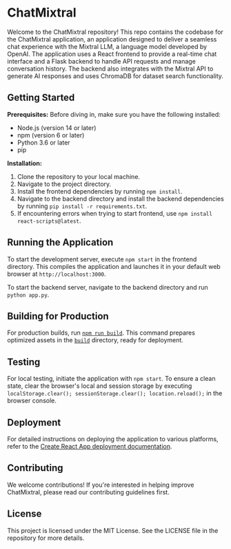 ChatMixtral
=====================

Welcome to the ChatMixtral repository! This repo contains the codebase for the ChatMixtral application, an application designed to deliver a seamless chat experience with the Mixtral LLM, a language model developed by OpenAI. The application uses a React frontend to provide a real-time chat interface and a Flask backend to handle API requests and manage conversation history. The backend also integrates with the Mixtral API to generate AI responses and uses ChromaDB for dataset search functionality.

Getting Started
---------------

**Prerequisites:**
Before diving in, make sure you have the following installed:
- Node.js (version 14 or later)
- npm (version 6 or later)
- Python 3.6 or later
- pip

**Installation:**
1. Clone the repository to your local machine.
2. Navigate to the project directory.
3. Install the frontend dependencies by running `npm install`.
4. Navigate to the backend directory and install the backend dependencies by running `pip install -r requirements.txt`.
5. If encountering errors when trying to start frontend, use `npm install react-scripts@latest`.

Running the Application
-----------------------

To start the development server, execute `npm start` in the frontend directory. This compiles the application and launches it in your default web browser at `http://localhost:3000`.

To start the backend server, navigate to the backend directory and run `python app.py`.

Building for Production
-----------------------

For production builds, run [`npm run build`](command:_github.copilot.openSymbolFromReferences?%5B%7B%22%24mid%22%3A1%2C%22path%22%3A%22%2Fhome%2Fraoulbia%2Frepos%2Fwp-chatmixtral%2Ffrontend%2FREADME.md%22%2C%22scheme%22%3A%22file%22%7D%2C%7B%22line%22%3A29%2C%22character%22%3A0%7D%5D "frontend/README.md"). This command prepares optimized assets in the [`build`](command:_github.copilot.openSymbolFromReferences?%5B%7B%22%24mid%22%3A1%2C%22path%22%3A%22%2Fhome%2Fraoulbia%2Frepos%2Fwp-chatmixtral%2Ffrontend%2FREADME.md%22%2C%22scheme%22%3A%22file%22%7D%2C%7B%22line%22%3A29%2C%22character%22%3A0%7D%5D "frontend/README.md") directory, ready for deployment.

Testing
-------

For local testing, initiate the application with `npm start`. To ensure a clean state, clear the browser's local and session storage by executing `localStorage.clear(); sessionStorage.clear(); location.reload();` in the browser console.

Deployment
----------

For detailed instructions on deploying the application to various platforms, refer to the [Create React App deployment documentation](https://facebook.github.io/create-react-app/docs/deployment).

Contributing
------------

We welcome contributions! If you're interested in helping improve ChatMixtral, please read our contributing guidelines first.

License
-------

This project is licensed under the MIT License. See the LICENSE file in the repository for more details.
